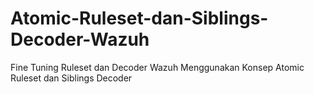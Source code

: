 # Atomic-Ruleset-dan-Siblings-Decoder-Wazuh
Fine Tuning Ruleset dan Decoder Wazuh Menggunakan Konsep Atomic Ruleset dan Siblings Decoder

